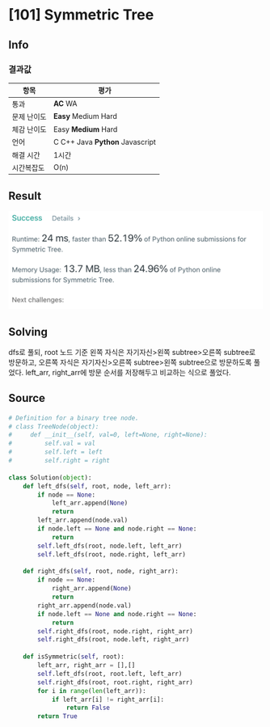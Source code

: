 # [101] Symmetric Tree

## Info

### 결과값

| 항목        | 평가                             |
| ----------- | -------------------------------- |
| 통과        | **AC** WA                        |
| 문제 난이도 | **Easy** Medium Hard             |
| 체감 난이도 | Easy **Medium** Hard             |
| 언어        | C C++ Java **Python** Javascript |
| 해결 시간   | 1시간                            |
| 시간복잡도  | O(n)                             |

## Result

<img src="image-20210425170617098.png" alt="image-20210425170617098" style="zoom:50%;" />

## Solving

dfs로 풀되, root 노드 기준 왼쪽 자식은 자기자신>왼쪽 subtree>오른쪽 subtree로 방문하고, 오른쪽 자식은 자기자신>오른쪽 subtree>왼쪽 subtree으로 방문하도록 풀었다. left_arr, right_arr에 방문 순서를 저장해두고 비교하는 식으로 풀었다.

## Source

```python
# Definition for a binary tree node.
# class TreeNode(object):
#     def __init__(self, val=0, left=None, right=None):
#         self.val = val
#         self.left = left
#         self.right = right

class Solution(object):
    def left_dfs(self, root, node, left_arr):
        if node == None:
            left_arr.append(None)
            return
        left_arr.append(node.val)
        if node.left == None and node.right == None:
            return
        self.left_dfs(root, node.left, left_arr)
        self.left_dfs(root, node.right, left_arr)
    
    def right_dfs(self, root, node, right_arr):
        if node == None:
            right_arr.append(None)
            return
        right_arr.append(node.val)
        if node.left == None and node.right == None:
            return
        self.right_dfs(root, node.right, right_arr)
        self.right_dfs(root, node.left, right_arr)

    def isSymmetric(self, root):
        left_arr, right_arr = [],[]
        self.left_dfs(root, root.left, left_arr)
        self.right_dfs(root, root.right, right_arr)
        for i in range(len(left_arr)):
            if left_arr[i] != right_arr[i]:
                return False
        return True
```

